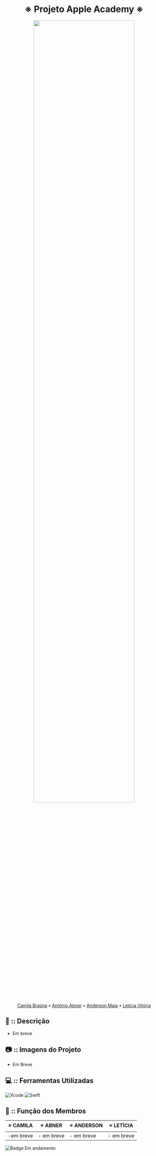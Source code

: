<div align="center">

<h1>※ Projeto Apple Academy ※</h1>

<img width="80%" src="https://github.com/Cam1ss/Projeto_Apple_Academy/assets/125037138/25492536-7b89-4607-a8c0-b29a59c15966">

<a href="https://github.com/Cam1ss" target="_self" rel="external">Camila Braúna</a> 
  • <a href="https://github.com/frsmth" target="_self" rel="external">Antônio Abner</a> •
    <a href="https://github.com/TheAnders007" target="_self" rel="external">Anderson Maia</a> • 
    <a href="https://github.com/mareshbard" target="_self" rel="external">Letícia Vitória</a>

</div>

<div align="left">

<h2> 📍 :: Descrição </h2>
   
- Em breve

<h2> 📷 :: Imagens do Projeto </h2>

- Em Breve

<h2> 💻 :: Ferramentas Utilizadas </h2>

![Xcode](https://img.shields.io/badge/Xcode-007ACC?style=for-the-badge&logo=Xcode&logoColor=white) ![Swift](https://img.shields.io/badge/swift-F54A2A?style=for-the-badge&logo=swift&logoColor=white)

<h2> 🤝 :: Função dos Membros </h2>

</div>

<div align="center">

|⭐ CAMILA  | ⭐ ABNER |⭐ ANDERSON | ⭐ LETÍCIA |
| -------- | -------- | -------- | ---------- |
| -em breve | - em breve | - em breve | - em breve |

</div>


![Badge Em andamento](http://img.shields.io/static/v1?label=STATUS&message=EM%20ANDAMENTO&color=F47B8F&style=for-the-badge)